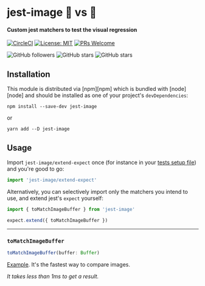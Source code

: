 # jest-image 🌇 vs 🌆
#### Custom jest matchers to test the visual regression

[![CircleCI](https://circleci.com/gh/zaqqaz/jest-image/tree/master.svg?style=svg)](https://circleci.com/gh/zaqqaz/jest-image/tree/master)
[![License: MIT](https://img.shields.io/badge/License-MIT-yellow.svg)](https://opensource.org/licenses/MIT)
[![PRs Welcome](https://img.shields.io/badge/PRs-welcome-brightgreen.svg?style=flat-square)](http://makeapullrequest.com)

![GitHub followers](https://img.shields.io/github/followers/zaqqaz.svg?style=social)
![GitHub stars](https://img.shields.io/github/watchers/zaqqaz/jest-image.svg?style=social)
![GitHub stars](https://img.shields.io/github/stars/zaqqaz/jest-image.svg?style=social)


## Installation

This module is distributed via [npm][npm] which is bundled with [node][node] and
should be installed as one of your project's `devDependencies`:

```
npm install --save-dev jest-image
```

or

```
yarn add --D jest-image
```

## Usage

Import `jest-image/extend-expect` once (for instance in your [tests setup file][])
and you're good to go:

[tests setup file]: https://facebook.github.io/jest/docs/en/configuration.html#setuptestframeworkscriptfile-string

```javascript
import 'jest-image/extend-expect'
```

Alternatively, you can selectively import only the matchers you intend to use,
and extend jest's `expect` yourself:

```javascript
import { toMatchImageBuffer } from 'jest-image'

expect.extend({ toMatchImageBuffer })
```

<hr />

### `toMatchImageBuffer`

```typescript
toMatchImageBuffer(buffer: Buffer)
```
[Example](https://github.com/zaqqaz/jest-image/blob/master/src/matchers/__tests__/toMatchImageBuffer.spec.ts).
It's the fastest way to compare images.

*It takes less than 1ms to get a result.*
